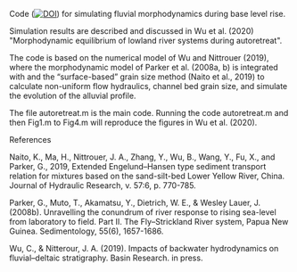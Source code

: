 Code ([![DOI](https://zenodo.org/badge/261873529.svg)](https://zenodo.org/badge/latestdoi/261873529)) for simulating fluvial morphodynamics during base level rise.

Simulation results are described and discussed in Wu et al. (2020) "Morphodynamic equilibrium of lowland river systems during autoretreat".

The code is based on the numerical model of Wu and Nittrouer (2019), where the morphodynamic model of Parker et al. (2008a, b) is integrated with and the “surface-based” grain size method (Naito et al., 2019) to calculate non-uniform flow hydraulics, channel bed grain size, and simulate the evolution of the alluvial profile.

The file autoretreat.m is the main code. Running the code autoretreat.m and then Fig1.m to Fig4.m will reproduce the figures in Wu et al. (2020).

References

Naito, K., Ma, H., Nittrouer, J. A., Zhang, Y., Wu, B., Wang, Y., Fu, X., and Parker, G., 2019, Extended Engelund–Hansen type sediment transport relation for mixtures based on the sand-silt-bed Lower Yellow River, China. Journal of Hydraulic Research, v. 57:6, p. 770-785.

Parker, G., Muto, T., Akamatsu, Y., Dietrich, W. E., & Wesley Lauer, J. (2008b). Unravelling the conundrum of river response to rising sea-level from laboratory to field. Part II. The Fly–Strickland River system, Papua New Guinea. Sedimentology, 55(6), 1657-1686.

Wu, C., & Nitterour, J. A. (2019). Impacts of backwater hydrodynamics on fluvial–deltaic stratigraphy. Basin Research. in press.
